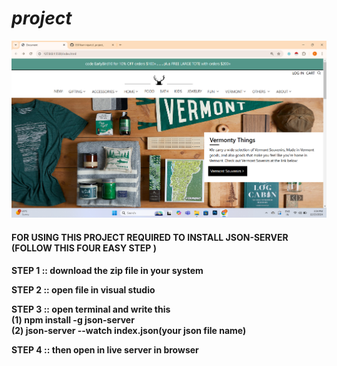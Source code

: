 # _project_
<a href = "https://benevolent-melba-83b117.netlify.app/"><img src="https://github.com/8501kaminipatel/_project_/blob/main/new%20project/Screenshot%202024-12-23%20155429.png"></a>
<h4>FOR USING THIS PROJECT REQUIRED TO INSTALL JSON-SERVER (FOLLOW THIS FOUR EASY STEP )<h4>
<P>STEP 1 :: download the zip file in your system </P>
<p>STEP 2 :: open file in visual studio</p>
<P>STEP 3 :: open terminal and write this<br>
  (1) npm install -g json-server <br>
  (2) json-server --watch index.json(your json file name)
</P>
<p>STEP 4 :: then open in live server in browser</p>
